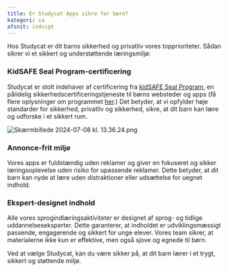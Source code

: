```yaml
---
title: Er Studycat Apps sikre for børn?
kategori: ca
afsnit: indsigt
---
```

Hos Studycat er dit barns sikkerhed og privatliv vores topprioriteter. Sådan sikrer vi et sikkert og understøttende læringsmiljø:


### KidSAFE Seal Program-certificering


Studycat er stolt indehaver af certificering fra [kidSAFE Seal Program](https://www.kidsafeseal.com/certifiedproducts/Studycat_fun_appseries.html), en pålidelig sikkerhedscertificeringstjeneste til børns websteder og apps (få flere oplysninger om programmet [her](https://www.kidsafeseal.com/aboutourprogram.html).) Det betyder, at vi opfylder høje standarder for sikkerhed, privatliv og sikkerhed, sikre, at dit barn kan lære og udforske i et sikkert rum. 


![Skærmbillede 2024-07-08 kl. 13.36.24.png](https://help.Studycat.com/hc/article_attachments/34779667893401)


### Annonce\-frit miljø


Vores apps er fuldstændig uden reklamer og giver en fokuseret og sikker læringsoplevelse uden risiko for upassende reklamer. Dette betyder, at dit barn kan nyde at lære uden distraktioner eller udsættelse for uegnet indhold.


### Ekspert\-designet indhold


Alle vores sprogindlæringsaktiviteter er designet af sprog- og tidlige uddannelseseksperter. Dette garanterer, at indholdet er udviklingsmæssigt passende, engagerende og sikkert for unge elever. Vores team sikrer, at materialerne ikke kun er effektive, men også sjove og egnede til børn.


Ved at vælge Studycat, kan du være sikker på, at dit barn lærer i et trygt, sikkert og støttende miljø.